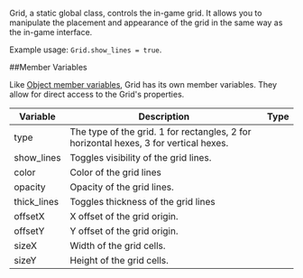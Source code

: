 Grid, a static global class, controls the in-game grid. It allows you to manipulate the placement and appearance of the grid in the same way as the in-game interface.

Example usage: `Grid.show_lines = true`.

##Member Variables

Like [Object member variables](object.md#member-variables), Grid has its own member variables. They allow for direct access to the Grid's properties.

Variable | Description | Type
-- | -- | :--
<a class="anchor" id="type"></a>type | The type of the grid. 1 for rectangles, 2 for horizontal hexes, 3 for vertical hexes.  | [<span class="tag int"></span>](types.md)
<a class="anchor" id="show_lines"></a>show_lines | Toggles visibility of the grid lines. | [<span class="tag boo"></span>](types.md)
<a class="anchor" id="color"></a>color | Color of the grid lines | [<span class="tag col"></span>](types.md)
<a class="anchor" id="opacity"></a>opacity | Opacity of the grid lines. | [<span class="tag flo"></span>](types.md)
<a class="anchor" id="thick_lines"></a>thick_lines | Toggles thickness of the grid lines | [<span class="tag boo"></span>](types.md)
<a class="anchor" id="offsetx"></a>offsetX | X offset of the grid origin. | [<span class="tag flo"></span>](types.md)
<a class="anchor" id="offsety"></a>offsetY | Y offset of the grid origin. | [<span class="tag flo"></span>](types.md)
<a class="anchor" id="sizex"></a>sizeX | Width of the grid cells. | [<span class="tag flo"></span>](types.md)
<a class="anchor" id="sizey"></a>sizeY | Height of the grid cells. | [<span class="tag flo"></span>](types.md)
